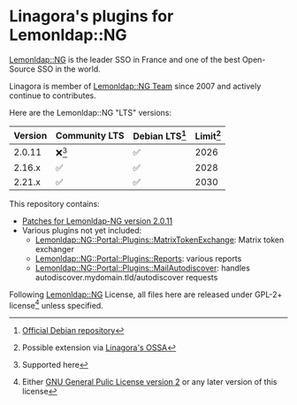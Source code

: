 # Linagora's plugins for Lemonldap::NG

[Lemonldap::NG](https://lemonldap-ng.org/) is the leader SSO in France and one of the best Open-Source SSO in the world.

Linagora is member of [Lemonldap::NG Team](https://gitlab.ow2.org/lemonldap-ng/lemonldap-ng/-/project_members) since 2007 and actively continue to contributes.

Here are the Lemonldap::NG "LTS" versions:

| Version | Community LTS | Debian LTS[^1] | Limit[^2] |
| ------- | ------------- | -------------- | --------- |
|  2.0.11 |      ❌[^3]   |       ✅       |    2026   |
|  2.16.x |      ✅       |       ✅       |    2028   |
|  2.21.x |      ✅       |       ✅       |    2030   |

This repository contains:
- [Patches for Lemonldap-NG version 2.0.11](./v2.0.11)
- Various plugins not yet included:
  - [Lemonldap::NG::Portal::Plugins::MatrixTokenExchange](plugins/matrix): Matrix token exchanger
  - [Lemonldap::NG::Portal::Plugins::Reports](plugins/reports): various reports
  - [Lemonldap::NG::Portal::Plugins::MailAutodiscover](plugins/mail-autodiscover): handles autodiscover.mydomain.tld/autodiscover requests

Following [Lemonldap::NG](https://lemonldap-ng.org/) License, all files here are released under GPL-2+ license[^4] unless specified.

[^1]: [Official Debian repository](https://tracker.debian.org/pkg/lemonldap-ng)
[^2]: Possible extension via [Linagora's OSSA](https://linagora.com/ossa)
[^3]: Supported here
[^4]: Either [GNU General Pulic License version 2](https://www.gnu.org/licenses/old-licenses/gpl-2.0.html) or any later version of this license
